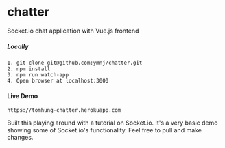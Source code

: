 # chatter

Socket.io chat application with Vue.js frontend

##### Locally
```
1. git clone git@github.com:ymnj/chatter.git
2. npm install
3. npm run watch-app
4. Open browser at localhost:3000
```

#### Live Demo
```
https://tomhung-chatter.herokuapp.com
```


Built this playing around with a tutorial on Socket.io. It's a very basic demo showing some of Socket.io's functionality. Feel free to pull and make changes.